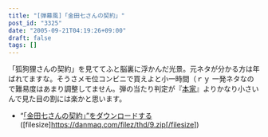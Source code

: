```yaml
---
title: "[弾幕風]「金田七さんの契約」"
post_id: "3325"
date: "2005-09-21T04:19:26+09:00"
draft: false
tags: []
---
```



「狐狗狸さんの契約」を見ててふと脳裏に浮かんだ光景。元ネタが分かる方は年ばれてますな。そうさメモ位コンビニで買えよと小一時間（ｒｙ 一発ネタなので難易度はあまり調整してません。弾の当たり判定が『[本家](http://www.amazon.co.jp/gp/product/B000068H2S/ref=as_li_ss_tl?ie=UTF8&camp=247&creative=7399&creativeASIN=B000068H2S&linkCode=as2&tag=danmaq-22)』よりかなり小さいんで見た目の割には楽かと思います。

  * “[「金田七さんの契約」”をダウンロードする](/filez/thd/9.zip)([filesize]https://danmaq.com/filez/thd/9.zip[/filesize])
